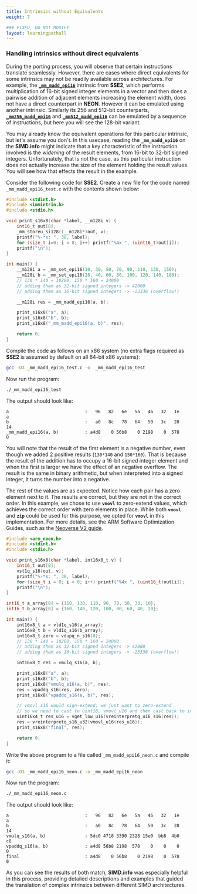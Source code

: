 ```yaml
---
title: Intrinsics without Equivalents
weight: 7

### FIXED, DO NOT MODIFY
layout: learningpathall
---
```


### Handling intrinsics without direct equivalents

During the porting process, you will observe that certain instructions translate seamlessly. However, there are cases where direct equivalents for some intrinsics may not be readily available across architectures. For example, the [**`_mm_madd_epi16`**](https://simd.info/c_intrinsic/_mm_madd_epi16/) intrinsic from **SSE2**, which performs multiplication of 16-bit signed integer elements in a vector and then does a pairwise addition of adjacent elements increasing the element width, does not have a direct counterpart in **NEON**. However it can be emulated using another intrinsic. Similarly its 256 and 512-bit counterparts, [**`_mm256_madd_epi16`**](https://simd.info/c_intrinsic/_mm256_madd_epi16/) and [**`_mm512_madd_epi16`**](https://simd.info/c_intrinsic/_mm512_madd_epi16/) can be emulated by a sequence of instructions, but here you will see the 128-bit variant.

You may already know the equivalent operations for this particular intrinsic, but let's assume you don't. In this usecase, reading the **`_mm_madd_epi16`** on the **SIMD.info** might indicate that a key characteristic of the instruction involved is the *widening* of the result elements, from 16-bit to 32-bit signed integers. Unfortunately, that is not the case, as this particular instruction does not actually increase the size of the element holding the result values. You will see how that effects the result in the example.

Consider the following code for **SSE2**. Create a new file for the code named `_mm_madd_epi16_test.c` with the contents shown below:

```C
#include <stdint.h>
#include <immintrin.h>
#include <stdio.h>

void print_s16x8(char *label, __m128i v) {
    int16_t out[8];
    _mm_storeu_si128((__m128i*)out, v);
    printf("%-*s: ", 30, label);
    for (size_t i=0; i < 8; i++) printf("%4x ", (uint16_t)out[i]);
    printf("\n");
}

int main() {
    __m128i a = _mm_set_epi16(10, 30, 50, 70, 90, 110, 130, 150);
    __m128i b = _mm_set_epi16(20, 40, 60, 80, 100, 120, 140, 160);
    // 130 * 140 = 18200, 150 * 160 = 24000
    // adding them as 32-bit signed integers -> 42000
    // adding them as 16-bit signed integers -> -23336 (overflow!)

    __m128i res = _mm_madd_epi16(a, b);

    print_s16x8("a", a);
    print_s16x8("b", b);
    print_s16x8("_mm_madd_epi16(a, b)", res);

    return 0;
}
```

Compile the code as follows on an x86 system (no extra flags required as **SSE2** is assumed by default on all 64-bit x86 systems):
```bash
gcc -O3 _mm_madd_epi16_test.c -o  _mm_madd_epi16_test
```

Now run the program:
```bash
./_mm_madd_epi16_test
```

The output should look like: 
```output
a                             :   96   82   6e   5a   46   32   1e    a
b                             :   a0   8c   78   64   50   3c   28   14
_mm_madd_epi16(a, b)          : a4d8    0 56b8    0 2198    0  578    0
```

You will note that the result of the first element is a negative number, even though we added 2 positive results (`130*140` and `150*160`). That is because the result of the addition has to occupy a 16-bit signed integer element and when the first is larger we have the effect of an negative overflow. The result is the same in binary arithmetic, but when interpreted into a signed integer, it turns the number into a negative.

The rest of the values are as expected. Notice how each pair has a zero element next to it. The results are correct, but they are not in the correct order. In this example, we chose to use **`vmovl`** to zero-extend values, which achieves the correct order with zero elements in place. While both **`vmovl`** and **`zip`** could be used for this purpose, we opted for **`vmovl`** in this implementation. For more details, see the ARM Software Optimization Guides, such as the [Neoverse V2 guide](https://developer.arm.com/documentation/109898/latest/).

```C
#include <arm_neon.h>
#include <stdint.h>
#include <stdio.h>

void print_s16x8(char *label, int16x8_t v) {
    int16_t out[8];
    vst1q_s16(out, v);
    printf("%-*s: ", 30, label);
    for (size_t i = 0; i < 8; i++) printf("%4x ", (uint16_t)out[i]);
    printf("\n");
}

int16_t a_array[8] = {150, 130, 110, 90, 70, 50, 30, 10};
int16_t b_array[8] = {160, 140, 120, 100, 80, 60, 40, 20};

int main() {
    int16x8_t a = vld1q_s16(a_array);
    int16x8_t b = vld1q_s16(b_array);
    int16x8_t zero = vdupq_n_s16(0);
    // 130 * 140 = 18200, 150 * 160 = 24000
    // adding them as 32-bit signed integers -> 42000
    // adding them as 16-bit signed integers -> -23336 (overflow!)

    int16x8_t res = vmulq_s16(a, b);

    print_s16x8("a", a);
    print_s16x8("b", b);
    print_s16x8("vmulq_s16(a, b)", res);
    res = vpaddq_s16(res, zero);
    print_s16x8("vpaddq_s16(a, b)", res);

    // vmovl_s16 would sign-extend; we just want to zero-extend
    // so we need to cast to uint16, vmovl_u16 and then cast back to int16
    uint16x4_t res_u16 = vget_low_u16(vreinterpretq_u16_s16(res));
    res = vreinterpretq_s16_u32(vmovl_u16(res_u16));
    print_s16x8("final", res);

    return 0;
}
```

Write the above program to a file called `_mm_madd_epi16_neon.c` and compile it:

```bash
gcc -O3 _mm_madd_epi16_neon.c -o _mm_madd_epi16_neon
```

Now run the program:
```bash
./_mm_madd_epi16_neon.c
```

The output should look like: 
```output
a                             :   96   82   6e   5a   46   32   1e    a
b                             :   a0   8c   78   64   50   3c   28   14
vmulq_s16(a, b)               : 5dc0 4718 3390 2328 15e0  bb8  4b0   c8
vpaddq_s16(a, b)              : a4d8 56b8 2198  578    0    0    0    0
final                         : a4d8    0 56b8    0 2198    0  578    0
```

As you can see the results of both match, **SIMD.info** was especially helpful in this process, providing detailed descriptions and examples that guided the translation of complex intrinsics between different SIMD architectures.

